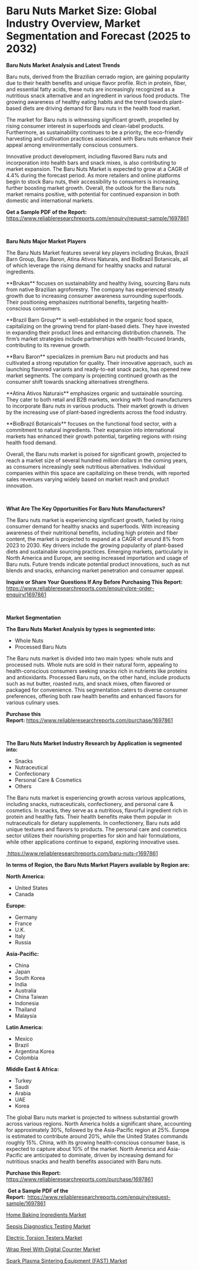 <p><h1>Baru Nuts Market Size: Global Industry Overview, Market Segmentation and Forecast (2025 to 2032)</h1></p><p><strong>Baru Nuts Market Analysis and Latest Trends</strong></p>
<p><p>Baru nuts, derived from the Brazilian cerrado region, are gaining popularity due to their health benefits and unique flavor profile. Rich in protein, fiber, and essential fatty acids, these nuts are increasingly recognized as a nutritious snack alternative and an ingredient in various food products. The growing awareness of healthy eating habits and the trend towards plant-based diets are driving demand for Baru nuts in the health food market.</p><p>The market for Baru nuts is witnessing significant growth, propelled by rising consumer interest in superfoods and clean-label products. Furthermore, as sustainability continues to be a priority, the eco-friendly harvesting and cultivation practices associated with Baru nuts enhance their appeal among environmentally conscious consumers. </p><p>Innovative product development, including flavored Baru nuts and incorporation into health bars and snack mixes, is also contributing to market expansion. The Baru Nuts Market is expected to grow at a CAGR of 4.4% during the forecast period. As more retailers and online platforms begin to stock Baru nuts, their accessibility to consumers is increasing, further boosting market growth. Overall, the outlook for the Baru nuts market remains positive, with potential for continued expansion in both domestic and international markets.</p></p>
<p><strong>Get a Sample PDF of the Report:&nbsp;</strong> <a href="https://www.reliableresearchreports.com/enquiry/request-sample/1697861?utm_campaign=3025&utm_medium=2&utm_source=Github&utm_content=ia&utm_term=07042025&utm_id=baru-nuts">https://www.reliableresearchreports.com/enquiry/request-sample/1697861</a></p>
<p>&nbsp;</p>
<p><strong>Baru Nuts Major Market Players</strong></p>
<p><p>The Baru Nuts Market features several key players including Brukas, Brazil Barn Group, Baru Baron, Atina Ativos Naturais, and BioBrazil Botanicals, all of which leverage the rising demand for healthy snacks and natural ingredients. </p><p>**Brukas** focuses on sustainability and healthy living, sourcing Baru nuts from native Brazilian agroforestry. The company has experienced steady growth due to increasing consumer awareness surrounding superfoods. Their positioning emphasizes nutritional benefits, targeting health-conscious consumers.</p><p>**Brazil Barn Group** is well-established in the organic food space, capitalizing on the growing trend for plant-based diets. They have invested in expanding their product lines and enhancing distribution channels. The firm’s market strategies include partnerships with health-focused brands, contributing to its revenue growth.</p><p>**Baru Baron** specializes in premium Baru nut products and has cultivated a strong reputation for quality. Their innovative approach, such as launching flavored variants and ready-to-eat snack packs, has opened new market segments. The company is projecting continued growth as the consumer shift towards snacking alternatives strengthens.</p><p>**Atina Ativos Naturais** emphasizes organic and sustainable sourcing. They cater to both retail and B2B markets, working with food manufacturers to incorporate Baru nuts in various products. Their market growth is driven by the increasing use of plant-based ingredients across the food industry.</p><p>**BioBrazil Botanicals** focuses on the functional food sector, with a commitment to natural ingredients. Their expansion into international markets has enhanced their growth potential, targeting regions with rising health food demand.</p><p>Overall, the Baru nuts market is poised for significant growth, projected to reach a market size of several hundred million dollars in the coming years, as consumers increasingly seek nutritious alternatives. Individual companies within this space are capitalizing on these trends, with reported sales revenues varying widely based on market reach and product innovation.</p></p>
<p>&nbsp;</p>
<p><strong>What Are The Key Opportunities For Baru Nuts Manufacturers?</strong></p>
<p><p>The Baru nuts market is experiencing significant growth, fueled by rising consumer demand for healthy snacks and superfoods. With increasing awareness of their nutritional benefits, including high protein and fiber content, the market is projected to expand at a CAGR of around 8% from 2023 to 2030. Key drivers include the growing popularity of plant-based diets and sustainable sourcing practices. Emerging markets, particularly in North America and Europe, are seeing increased importation and usage of Baru nuts. Future trends indicate potential product innovations, such as nut blends and snacks, enhancing market penetration and consumer appeal.</p></p>
<p><strong>Inquire or Share Your Questions If Any Before Purchasing This Report:</strong> <a href="https://www.reliableresearchreports.com/enquiry/pre-order-enquiry/1697861?utm_campaign=3025&utm_medium=2&utm_source=Github&utm_content=ia&utm_term=07042025&utm_id=baru-nuts">https://www.reliableresearchreports.com/enquiry/pre-order-enquiry/1697861</a></p>
<p>&nbsp;</p>
<p><strong>Market Segmentation</strong></p>
<p><strong>The Baru Nuts Market Analysis by types is segmented into:</strong></p>
<p><ul><li>Whole Nuts</li><li>Processed Baru Nuts</li></ul></p>
<p><p>The Baru nuts market is divided into two main types: whole nuts and processed nuts. Whole nuts are sold in their natural form, appealing to health-conscious consumers seeking snacks rich in nutrients like proteins and antioxidants. Processed Baru nuts, on the other hand, include products such as nut butter, roasted nuts, and snack mixes, often flavored or packaged for convenience. This segmentation caters to diverse consumer preferences, offering both raw health benefits and enhanced flavors for various culinary uses.</p></p>
<p><strong>Purchase this Report:&nbsp;</strong><a href="https://www.reliableresearchreports.com/purchase/1697861?utm_campaign=3025&utm_medium=2&utm_source=Github&utm_content=ia&utm_term=07042025&utm_id=baru-nuts">https://www.reliableresearchreports.com/purchase/1697861</a></p>
<p>&nbsp;</p>
<p><strong>The Baru Nuts Market Industry Research by Application is segmented into:</strong></p>
<p><ul><li>Snacks</li><li>Nutraceutical</li><li>Confectionary</li><li>Personal Care & Cosmetics</li><li>Others</li></ul></p>
<p><p>The Baru nuts market is experiencing growth across various applications, including snacks, nutraceuticals, confectionery, and personal care & cosmetics. In snacks, they serve as a nutritious, flavorful ingredient rich in protein and healthy fats. Their health benefits make them popular in nutraceuticals for dietary supplements. In confectionery, Baru nuts add unique textures and flavors to products. The personal care and cosmetics sector utilizes their nourishing properties for skin and hair formulations, while other applications continue to expand, exploring innovative uses.</p></p>
<p><a href="https://www.reliableresearchreports.com/baru-nuts-r1697861?utm_campaign=3025&utm_medium=2&utm_source=Github&utm_content=ia&utm_term=07042025&utm_id=baru-nuts">&nbsp;https://www.reliableresearchreports.com/baru-nuts-r1697861</a></p>
<p><strong>In terms of Region, the Baru Nuts Market Players available by Region are:</strong></p>
<p>
    <p> <strong> North America: </strong>
        <ul>
            <li>United States</li>
            <li>Canada</li>
        </ul>
        </p> 
    <p> <strong> Europe: </strong>
        <ul>
            <li>Germany</li>
            <li>France</li>
            <li>U.K.</li>
            <li>Italy</li>
            <li>Russia</li>
        </ul>
        </p> 
    <p> <strong> Asia-Pacific: </strong>
        <ul>
            <li>China</li>
            <li>Japan</li>
            <li>South Korea</li>
            <li>India</li>
            <li>Australia</li>
            <li>China Taiwan</li>
            <li>Indonesia</li>
            <li>Thailand</li>
            <li>Malaysia</li>
        </ul>
        </p> 
    <p> <strong> Latin America: </strong>
        <ul>
            <li>Mexico</li>
            <li>Brazil</li>
            <li>Argentina Korea</li>
            <li>Colombia</li>
        </ul>
        </p> 
    <p> <strong> Middle East & Africa: </strong>
        <ul>
            <li>Turkey</li>
            <li>Saudi</li>
            <li>Arabia</li>
            <li>UAE</li>
            <li>Korea</li>
        </ul>
    </p>
    </p>
<p><p>The global Baru nuts market is projected to witness substantial growth across various regions. North America holds a significant share, accounting for approximately 30%, followed by the Asia-Pacific region at 25%. Europe is estimated to contribute around 20%, while the United States commands roughly 15%. China, with its growing health-conscious consumer base, is expected to capture about 10% of the market. North America and Asia-Pacific are anticipated to dominate, driven by increasing demand for nutritious snacks and health benefits associated with Baru nuts.</p></p>
<p><strong>Purchase this Report: </strong><a href="https://www.reliableresearchreports.com/purchase/1697861?utm_campaign=3025&utm_medium=2&utm_source=Github&utm_content=ia&utm_term=07042025&utm_id=baru-nuts">https://www.reliableresearchreports.com/purchase/1697861</a></p>
<p>&nbsp;<strong>Get a Sample PDF of the Report:&nbsp;&nbsp;</strong><a href="https://www.reliableresearchreports.com/enquiry/request-sample/1697861?utm_campaign=3025&utm_medium=2&utm_source=Github&utm_content=ia&utm_term=07042025&utm_id=baru-nuts">https://www.reliableresearchreports.com/enquiry/request-sample/1697861</a></p>
<p><strong></strong></p>
<p><p><a href="https://github.com/lizonbochil23/Market-Research-Report-List-1/blob/main/home-baking-ingredients-market.md?utm_campaign=3025&utm_medium=2&utm_source=Github&utm_content=ia&utm_term=07042025&utm_id=baru-nuts">Home Baking Ingredients Market</a></p><p><a href="https://www.linkedin.com/pulse/comprehensive-sepsis-diagnostics-testing-market-forecast-106-cagr-pusze?utm_campaign=3025&utm_medium=2&utm_source=Github&utm_content=ia&utm_term=07042025&utm_id=baru-nuts">Sepsis Diagnostics Testing Market</a></p><p><a href="https://www.linkedin.com/pulse/electric-torsion-testers-market-growth-outlook-2025-2032-vfxif?utm_campaign=3025&utm_medium=2&utm_source=Github&utm_content=ia&utm_term=07042025&utm_id=baru-nuts">Electric Torsion Testers Market</a></p><p><a href="https://www.linkedin.com/pulse/wrap-reel-digital-counter-market-analysis-report-driving-2u9vf?utm_campaign=3025&utm_medium=2&utm_source=Github&utm_content=ia&utm_term=07042025&utm_id=baru-nuts">Wrap Reel With Digital Counter Market</a></p><p><a href="https://www.linkedin.com/pulse/spark-plasma-sintering-equipment-fast-industry-report-e3aef?utm_campaign=3025&utm_medium=2&utm_source=Github&utm_content=ia&utm_term=07042025&utm_id=baru-nuts">Spark Plasma Sintering Equipment (FAST) Market</a></p></p>